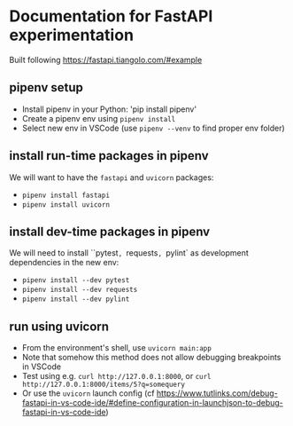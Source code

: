 # Documentation for FastAPI experimentation
Built following https://fastapi.tiangolo.com/#example


## pipenv setup
* Install pipenv in your Python: 'pip install pipenv'
* Create a pipenv env using `pipenv install`
* Select new env in VSCode (use `pipenv --venv` to find proper env folder)

## install run-time packages in pipenv
We will want to have the `fastapi` and `uvicorn` packages:
* `pipenv install fastapi`
* `pipenv install uvicorn`

## install dev-time packages in pipenv
We will need to install ``pytest`, `requests`, `pylint` as development dependencies in the new env:
* `pipenv install --dev pytest`
* `pipenv install --dev requests`
* `pipenv install --dev pylint`

## run using uvicorn
* From the environment's shell, use `uvicorn main:app`
* Note that somehow this method does not allow debugging breakpoints in VSCode
* Test using e.g. `curl http://127.0.0.1:8000`, or `curl http://127.0.0.1:8000/items/5?q=somequery`
* Or use the `uvicorn` launch config (cf https://www.tutlinks.com/debug-fastapi-in-vs-code-ide/#define-configuration-in-launchjson-to-debug-fastapi-in-vs-code-ide)